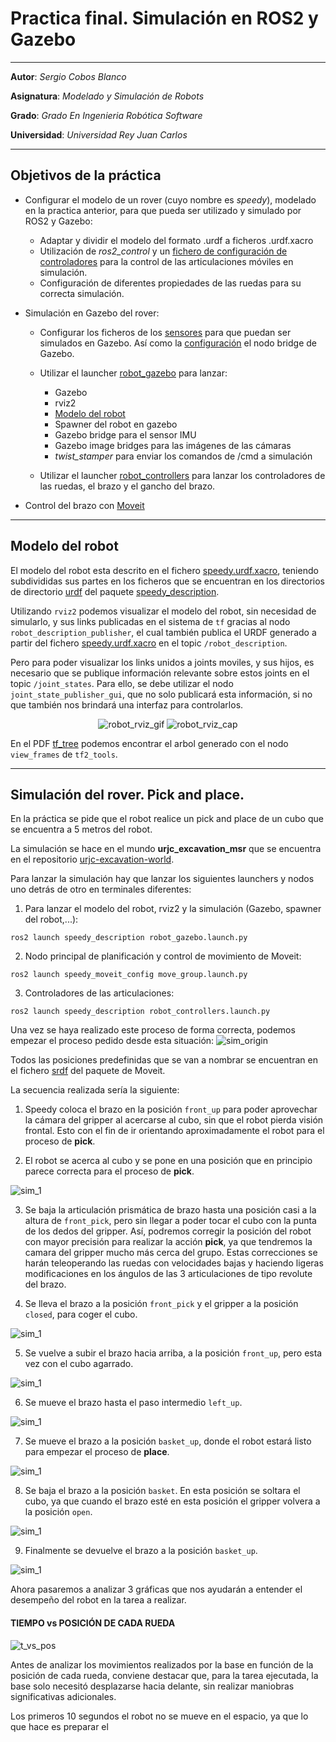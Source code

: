 # Practica final. Simulación en ROS2 y Gazebo
***
**Autor**: *Sergio Cobos Blanco*

**Asignatura**: *Modelado y Simulación de Robots*

**Grado**: *Grado En Ingenieria Robótica Software*

**Universidad**: *Universidad Rey Juan Carlos*
***

## Objetivos de la práctica
- Configurar el modelo de un rover (cuyo nombre es *speedy*), modelado en la practica anterior, para que pueda ser utilizado y simulado por ROS2 y Gazebo:
    * Adaptar y dividir el modelo del formato .urdf a ficheros .urdf.xacro
    * Utilización de *ros2_control* y un [fichero de configuración de controladores](speedy_description/config/speedy_controllers.yaml) para la control de las articulaciones móviles en simulación.
    * Configuración de diferentes propiedades de las ruedas para su correcta simulación.

- Simulación en Gazebo del rover:
    * Configurar los ficheros de los [sensores](speedy_description/urdf/sensors) para que puedan ser simulados en Gazebo. Así como la [configuración](speedy_description/config/speedy_bridge.yaml) el nodo bridge de Gazebo.

    * Utilizar el launcher [robot_gazebo](speedy_description/launch/robot_controllers.launch.py) para lanzar:
        - Gazebo
        - rviz2
        - [Modelo del robot](speedy_moveit_config/config/rsp.launch.py)
        - Spawner del robot en gazebo
        - Gazebo bridge para el sensor IMU
        - Gazebo image bridges para las imágenes de las cámaras
        - *twist_stamper* para enviar los comandos de /cmd a simulación

    * Utilizar el launcher [robot_controllers](speedy_description/launch/robot_controllers.launch.py) para lanzar los controladores de las ruedas, el brazo y el gancho del brazo.

- Control del brazo con [Moveit](https://moveit.picknik.ai/main/index.html)

***

## Modelo del robot
El modelo del robot esta descrito en el fichero [speedy.urdf.xacro](speedy_descritpion/robots/speedy.urdf.xacro), teniendo subdivididas sus partes en los ficheros que se encuentran en los directorios de directorio [urdf](speedy_description/urdf) del paquete [speedy_description](speedy_description).

Utilizando `rviz2` podemos visualizar el modelo del robot, sin necesidad de simularlo, y sus links publicadas en el sistema de `tf` gracias al nodo `robot_description_publisher`, el cual también publica el URDF generado a partir del fichero [speedy.urdf.xacro](speedy_descritpion/robots/speedy.urdf.xacro) en el topic `/robot_description`.

Pero para poder visualizar los links unidos a joints moviles, y sus  hijos, es necesario que se publique información relevante sobre estos joints en el topic `/joint_states`. Para ello, se debe utilizar el nodo `joint_state_publisher_gui`, que no solo publicará esta información, si no que también nos brindará una interfaz para controlarlos.

<div align="center">
    <img src="media/rviz_robot_joints.gif" alt="robot_rviz_gif"/>
    <img src="media/rviz_robot_joints_cap.png" alt="robot_rviz_cap">
</div>

En el PDF [tf_tree](media/tf_tree.pdf) podemos encontrar el arbol generado con el nodo `view_frames` de `tf2_tools`.

***

## Simulación del rover. Pick and place.
En la práctica se pide que el robot realice un pick and place de un cubo que se encuentra a 5 metros del robot.

La simulación se hace en el mundo **urjc_excavation_msr** que se encuentra en el repositorio [urjc-excavation-world](https://github.com/juanscelyg/urjc-excavation-world).

Para lanzar la simulación hay que lanzar los siguientes launchers y nodos uno detrás de otro en terminales diferentes:
1. Para lanzar el modelo del robot, rviz2 y la simulación (Gazebo, spawner del robot,...):
```
ros2 launch speedy_description robot_gazebo.launch.py
```
2. Nodo principal de planificación y control de movimiento de Moveit:
```
ros2 launch speedy_moveit_config move_group.launch.py
```
3. Controladores de las articulaciones:
```
ros2 launch speedy_description robot_controllers.launch.py
```

Una vez se haya realizado este proceso de forma correcta, podemos empezar el proceso pedido desde esta situación:
![sim_origin](media/simulation/img_1.png)

Todos las posiciones predefinidas que se van a nombrar se encuentran en el fichero [srdf](speedy_moveit_config/config/speedy.srdf) del paquete de Moveit.

La secuencia realizada sería la siguiente:
1. Speedy coloca el brazo en la posición `front_up` para poder aprovechar la cámara del gripper al acercarse al cubo, sin que el robot pierda visión frontal. Esto con el fin de ir orientando aproximadamente el robot para el proceso de **pick**.

2. El robot se acerca al cubo y se pone en una posición que en principio parece correcta para el proceso de **pick**.

![sim_1](media/simulation/img_2.png)

3. Se baja la articulación prismática de brazo hasta una posición casi a la altura de `front_pick`, pero sin llegar a poder tocar el cubo con la punta de los dedos del gripper. Así, podremos corregir la posición del robot con mayor precisión para realizar la acción **pick**, ya que tendremos la camara del gripper mucho más cerca del grupo. Estas correcciones se harán teleoperando las ruedas con velocidades bajas y haciendo ligeras modificaciones en los ángulos de las 3 articulaciones de tipo revolute del brazo.

4. Se lleva el brazo a la posición `front_pick` y el gripper a la posición `closed`, para coger el cubo.

![sim_1](media/simulation/img_3.png)

5. Se vuelve a subir el brazo hacia arriba, a la posición `front_up`, pero esta vez con el cubo agarrado.

![sim_1](media/simulation/img_4.png)

6. Se mueve el brazo hasta el paso intermedio `left_up`.

![sim_1](media/simulation/img_5.png)

7. Se mueve el brazo a la posición `basket_up`, donde el robot estará listo para empezar el proceso de **place**.

![sim_1](media/simulation/img_6.png)

8. Se baja el brazo a la posición `basket`. En esta posición se soltara el cubo, ya que cuando el brazo esté en esta posición el gripper volvera a la posición `open`.

![sim_1](media/simulation/img_7.png)

9. Finalmente se devuelve el brazo a la posición `basket_up`.

![sim_1](media/simulation/img_8.png)

Ahora pasaremos a analizar 3 gráficas que nos ayudarán a entender el desempeño del robot en la tarea a realizar.

#### TIEMPO vs POSICIÓN DE CADA RUEDA

![t_vs_pos](plots/tiempo_vs_posicion_ruedas.png)

Antes de analizar los movimientos realizados por la base en función de la posición de cada rueda, conviene destacar que, para la tarea ejecutada, la base solo necesitó desplazarse hacia delante, sin realizar maniobras significativas adicionales.

Los primeros 10 segundos el robot no se mueve en el espacio, ya que lo que hace es preparar el 